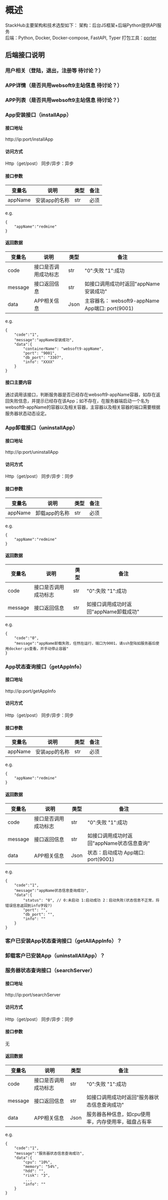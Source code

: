 # 概述

StackHub主要架构和技术选型如下：
架构：后台JS框架+后端Python提供API服务  
后端：Python, Docker, Docker-compose, FastAPI, Typer
打包工具：[porter](https://porter.sh/)

## 后端接口说明

### 用户相关（登陆，退出，注册等 待讨论？）

### APP详情（是否共用websoft9主站信息 待讨论？）

### APP列表（是否共用websoft9主站信息 待讨论？）

### App安装接口（installApp）

#### 接口地址

http://ip:port/installApp

#### 访问方式

Http（get/post）
同步/异步：异步


#### 接口参数

| 变量名       | 说明       | 类型  | 备注  |
| ------------ | ------------ | ----- |----- |
| appName       | 安装app的名称|  str  |必须  |

e.g.
```
{
    "appName":"redmine"
}
```
#### 返回数据

| 变量名       | 说明       | 类型  | 备注  |
| ------------ | ------------ | ----- |----- |
| code       | 接口是否调用成功标志|  str  |"0":失败 "1":成功   |
| message       | 接口返回信息|  str  |如接口调用成功时返回"appName安装成功"  |
| data       | APP相关信息|  Json  |主容器名： websoft9-appName App端口: port(9001) |

e.g.  
```
{
    "code":"1",
    "message":"appName安装成功",
    "data":{
        "containerName": "websoft9-appName",
        "port": "9001",
        "db_port": "3307",
        "info": "XXXX"
    }
}
```

#### 接口主要内容

通过调用该接口，判断服务器是否已经存在websoft9-appName容器，如存在返回失败信息，并提示已经存在该App；如不存在，在服务器端启动一个名为websoft9-appName的容器以及相关容器，主容器以及相关容器的端口需要根据服务器状态动态设定。



### App卸载接口（uninstallApp）

#### 接口地址

http://ip:port/uninstallApp

#### 访问方式

Http（get/post）
同步/异步：同步

#### 接口参数

| 变量名       | 说明       | 类型  | 备注  |
| ------------ | ------------ | ----- |----- |
| appName       | 卸载app的名称|  str  |必须 |

e.g.
```
{
    "appName":"redmine"
}
```

#### 返回数据

| 变量名       | 说明       | 类型  | 备注  |
| ------------ | ------------ | ----- |----- |
| code       | 接口是否调用成功标志|  str  |"0":失败 "1":成功   |
| message       | 接口返回信息|  str  |如接口调用成功时返回"appName卸载成功"  |

e.g.
```  
{
    "code":"0",
    "message":"appName卸载失败，任然在运行，端口为9001，请ssh登陆如服务器后使用docker-ps查看，并手动停止容器"
}
```


### App状态查询接口（getAppInfo）

#### 接口地址

http://ip:port/getAppInfo

#### 访问方式

Http（get/post）
同步/异步：同步


#### 接口参数

| 变量名       | 说明       | 类型  | 备注  |
| ------------ | ------------ | ----- |----- |
| appName       | 安装app的名称|  str  |必须  |

e.g.
```
{
    "appName":"redmine"
}
```
#### 返回数据

| 变量名       | 说明       | 类型  | 备注  |
| ------------ | ------------ | ----- |----- |
| code       | 接口是否调用成功标志|  str  |"0":失败 "1":成功   |
| message       | 接口返回信息|  str  |如接口调用成功时返回"appName状态信息查询"  |
| data       | APP相关信息|  Json  |状态：启动成功  App端口: port(9001) |

e.g.  
```
{
    "code":"1",
    "message":"appName状态信息查询成功",
    "data":{
        "status": "0", // 0:未启动 1:启动成功 2：启动失败(状态信息不正常，将错误信息返回到info字段?)
        "port": "",
        "db_port": "",
        "info": ""
    }
}
```


### 客户已安装App状态查询接口（getAllAppInfo）？


### 卸载客户已安装App（uninstallAllApp）？


### 服务器状态查询接口（searchServer）

#### 接口地址

http://ip:port/searchServer

#### 访问方式

Http（get/post）
同步/异步：同步


#### 接口参数

无

#### 返回数据

| 变量名       | 说明       | 类型  | 备注  |
| ------------ | ------------ | ----- |----- |
| code       | 接口是否调用成功标志|  str  |"0":失败 "1":成功   |
| message       | 接口返回信息|  str  |如接口调用成功时返回"服务器状态信息查询成功"  |
| data       | APP相关信息|  Json  |服务器各种信息，如cpu使用率，内存使用率，磁盘占有率 |

e.g.  
```
{
    "code":"1",
    "message":"服务器状态信息查询成功",
    "data":{
        "cpu": "10%", 
        "memory": "54%",
        "hdd": "",
        "risk": "3",
         ...
        "info": ""
    }
}
```
